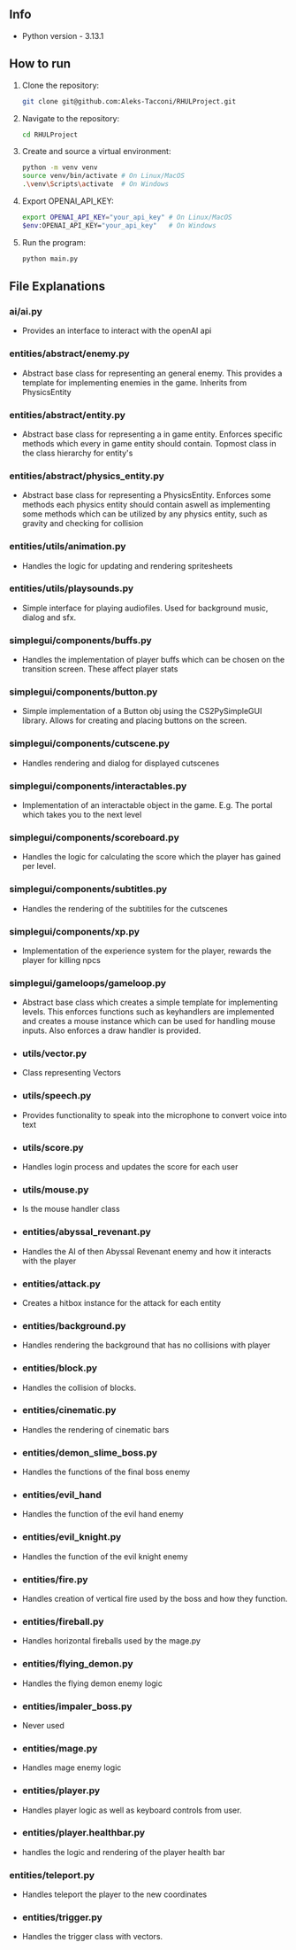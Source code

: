 ## Info
- Python version - 3.13.1

## How to run
1. Clone the repository:

    ```sh
    git clone git@github.com:Aleks-Tacconi/RHULProject.git
    ```

2. Navigate to the repository:
    
    ```sh
    cd RHULProject
    ```

3. Create and source a virtual environment:

    ```sh
    python -m venv venv
    source venv/bin/activate # On Linux/MacOS
    .\venv\Scripts\activate  # On Windows
    ```

4. Export OPENAI_API_KEY:

    ```sh
    export OPENAI_API_KEY="your_api_key" # On Linux/MacOS
    $env:OPENAI_API_KEY="your_api_key"   # On Windows
    ```

5. Run the program:

    ```sh
    python main.py
    ```

## File Explanations 

### ai/ai.py

- Provides an interface to interact with the openAI api

### entities/abstract/enemy.py

- Abstract base class for representing an general enemy. This provides a template for implementing enemies in the game. Inherits from PhysicsEntity

### entities/abstract/entity.py

- Abstract base class for representing a in game entity. Enforces specific methods which every in game entity should contain. Topmost class in the class hierarchy for entity's

### entities/abstract/physics_entity.py

- Abstract base class for representing a PhysicsEntity. Enforces some methods each physics entity should contain aswell as implementing some methods which can be utilized by any physics entity, such as gravity and checking for collision

### entities/utils/animation.py

- Handles the logic for updating and rendering spritesheets

### entities/utils/playsounds.py

- Simple interface for playing audiofiles. Used for background music, dialog and sfx.

### simplegui/components/buffs.py

- Handles the implementation of player buffs which can be chosen on the transition screen. These affect player stats

### simplegui/components/button.py

- Simple implementation of a Button obj using the CS2PySimpleGUI library. Allows for creating and placing buttons on the screen.

### simplegui/components/cutscene.py

- Handles rendering and dialog for displayed cutscenes 

### simplegui/components/interactables.py

- Implementation of an interactable object in the game. E.g. The portal which takes you to the next level

### simplegui/components/scoreboard.py

- Handles the logic for calculating the score which the player has gained per level.

### simplegui/components/subtitles.py

- Handles the rendering of the subtitiles for the cutscenes

### simplegui/components/xp.py

- Implementation of the experience system for the player, rewards the player for killing npcs

### simplegui/gameloops/gameloop.py

- Abstract base class which creates a simple template for implementing levels. This enforces functions such as keyhandlers are implemented and creates a mouse instance which can be used for handling mouse inputs. Also enforces a draw handler is provided.























































































- ### utils/vector.py

- Class representing Vectors

- ### utils/speech.py

- Provides functionality to speak into the microphone to convert voice into text

- ### utils/score.py

- Handles login process and updates the score for each user

- ### utils/mouse.py

- Is the mouse handler class

- ### entities/abyssal_revenant.py

- Handles the AI of then Abyssal Revenant enemy and how it interacts with the player

- ### entities/attack.py

- Creates a hitbox instance for the attack for each entity

- ### entities/background.py

- Handles rendering the background that has no collisions with player

- ### entities/block.py

- Handles the collision of blocks.

- ### entities/cinematic.py

- Handles the rendering of cinematic bars

- ### entities/demon_slime_boss.py

- Handles the functions of the final boss enemy

- ### entities/evil_hand

- Handles the function of the evil hand enemy

- ### entities/evil_knight.py

- Handles the function of the evil knight enemy

- ### entities/fire.py

- Handles creation of vertical fire used by the boss and how they function.

- ### entities/fireball.py

- Handles horizontal fireballs used by the mage.py

- ### entities/flying_demon.py

- Handles the flying demon enemy logic

- ### entities/impaler_boss.py

- Never used

- ### entities/mage.py

- Handles mage enemy logic

- ### entities/player.py

- Handles player logic as well as keyboard controls from user.

- ### entities/player.healthbar.py

- handles the logic and rendering of the player health bar

### entities/teleport.py

- Handles teleport the player to the new coordinates

- ### entities/trigger.py

- Handles the trigger class with vectors.

